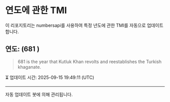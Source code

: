 
# 연도에 관한 TMI

이 리포지토리는 numbersapi를 사용하여 특정 년도에 관한 TMI를 자동으로 업데이트합니다.

## 연도: (681 )
> 681 is the year that Kutluk Khan revolts and reestablishes the Turkish khaganate.

⏳ 업데이트 시간: 2025-09-15 19:49:11 (UTC)

---
자동 업데이트 봇에 의해 관리됩니다.
